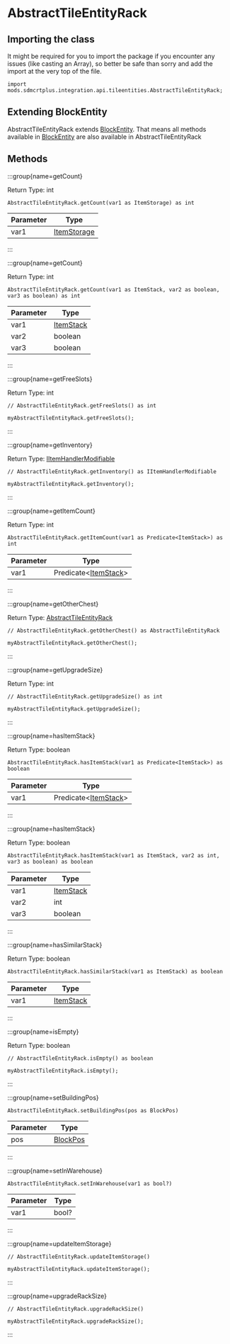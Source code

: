 # AbstractTileEntityRack

## Importing the class

It might be required for you to import the package if you encounter any issues (like casting an Array), so better be safe than sorry and add the import at the very top of the file.
```zenscript
import mods.sdmcrtplus.integration.api.tileentities.AbstractTileEntityRack;
```


## Extending BlockEntity

AbstractTileEntityRack extends [BlockEntity](/vanilla/api/block/entity/BlockEntity). That means all methods available in [BlockEntity](/vanilla/api/block/entity/BlockEntity) are also available in AbstractTileEntityRack

## Methods

:::group{name=getCount}

Return Type: int

```zenscript
AbstractTileEntityRack.getCount(var1 as ItemStorage) as int
```

| Parameter |                                       Type                                        |
|-----------|-----------------------------------------------------------------------------------|
| var1      | [ItemStorage](/mods/sdmcrtplus/integration/minecolonies/api/crafting/ItemStorage) |


:::

:::group{name=getCount}

Return Type: int

```zenscript
AbstractTileEntityRack.getCount(var1 as ItemStack, var2 as boolean, var3 as boolean) as int
```

| Parameter |                   Type                   |
|-----------|------------------------------------------|
| var1      | [ItemStack](/vanilla/api/item/ItemStack) |
| var2      | boolean                                  |
| var3      | boolean                                  |


:::

:::group{name=getFreeSlots}

Return Type: int

```zenscript
// AbstractTileEntityRack.getFreeSlots() as int

myAbstractTileEntityRack.getFreeSlots();
```

:::

:::group{name=getInventory}

Return Type: [IItemHandlerModifiable](/mods/sdmcrtplus/items/IItemHandlerModifiable)

```zenscript
// AbstractTileEntityRack.getInventory() as IItemHandlerModifiable

myAbstractTileEntityRack.getInventory();
```

:::

:::group{name=getItemCount}

Return Type: int

```zenscript
AbstractTileEntityRack.getItemCount(var1 as Predicate<ItemStack>) as int
```

| Parameter |                           Type                            |
|-----------|-----------------------------------------------------------|
| var1      | Predicate&lt;[ItemStack](/vanilla/api/item/ItemStack)&gt; |


:::

:::group{name=getOtherChest}

Return Type: [AbstractTileEntityRack](/mods/sdmcrtplus/integration/minecolonies/api/tileentities/AbstractTileEntityRack)

```zenscript
// AbstractTileEntityRack.getOtherChest() as AbstractTileEntityRack

myAbstractTileEntityRack.getOtherChest();
```

:::

:::group{name=getUpgradeSize}

Return Type: int

```zenscript
// AbstractTileEntityRack.getUpgradeSize() as int

myAbstractTileEntityRack.getUpgradeSize();
```

:::

:::group{name=hasItemStack}

Return Type: boolean

```zenscript
AbstractTileEntityRack.hasItemStack(var1 as Predicate<ItemStack>) as boolean
```

| Parameter |                           Type                            |
|-----------|-----------------------------------------------------------|
| var1      | Predicate&lt;[ItemStack](/vanilla/api/item/ItemStack)&gt; |


:::

:::group{name=hasItemStack}

Return Type: boolean

```zenscript
AbstractTileEntityRack.hasItemStack(var1 as ItemStack, var2 as int, var3 as boolean) as boolean
```

| Parameter |                   Type                   |
|-----------|------------------------------------------|
| var1      | [ItemStack](/vanilla/api/item/ItemStack) |
| var2      | int                                      |
| var3      | boolean                                  |


:::

:::group{name=hasSimilarStack}

Return Type: boolean

```zenscript
AbstractTileEntityRack.hasSimilarStack(var1 as ItemStack) as boolean
```

| Parameter |                   Type                   |
|-----------|------------------------------------------|
| var1      | [ItemStack](/vanilla/api/item/ItemStack) |


:::

:::group{name=isEmpty}

Return Type: boolean

```zenscript
// AbstractTileEntityRack.isEmpty() as boolean

myAbstractTileEntityRack.isEmpty();
```

:::

:::group{name=setBuildingPos}

```zenscript
AbstractTileEntityRack.setBuildingPos(pos as BlockPos)
```

| Parameter |                    Type                     |
|-----------|---------------------------------------------|
| pos       | [BlockPos](/vanilla/api/util/math/BlockPos) |


:::

:::group{name=setInWarehouse}

```zenscript
AbstractTileEntityRack.setInWarehouse(var1 as bool?)
```

| Parameter | Type  |
|-----------|-------|
| var1      | bool? |


:::

:::group{name=updateItemStorage}

```zenscript
// AbstractTileEntityRack.updateItemStorage()

myAbstractTileEntityRack.updateItemStorage();
```

:::

:::group{name=upgradeRackSize}

```zenscript
// AbstractTileEntityRack.upgradeRackSize()

myAbstractTileEntityRack.upgradeRackSize();
```

:::


